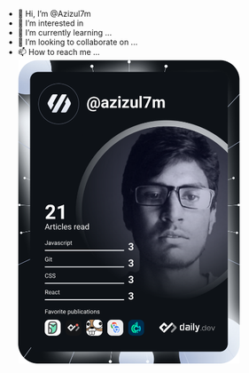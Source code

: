- 👋 Hi, I’m @Azizul7m
- 👀 I’m interested in 
- 🌱 I’m currently learning ...
- 💞️ I’m looking to collaborate on ...
- 📫 How to reach me ...
<a href="https://app.daily.dev/azizul7m"><img src="https://github.com/Azizul7m/Azizul7m/blob/master/devcard.svg" width="400" alt="Azizul Islam's Dev Card"/></a>



<!---
Azizul7m/Azizul7m is a ✨ special ✨ repository because its `README.md` (this file) appears on your GitHub profile.
You can click the Preview link to take a look at your changes.
--->

